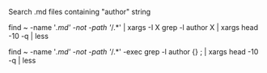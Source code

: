 Search .md files containing "author" string

find ~  -name  '*.md' -not -path '*/.*' | xargs -I X  grep -l  author X | xargs head -10 -q | less

find ~  -name  '*.md' -not -path '*/.*' -exec grep -l  author {} \; | xargs head -10 -q | less
